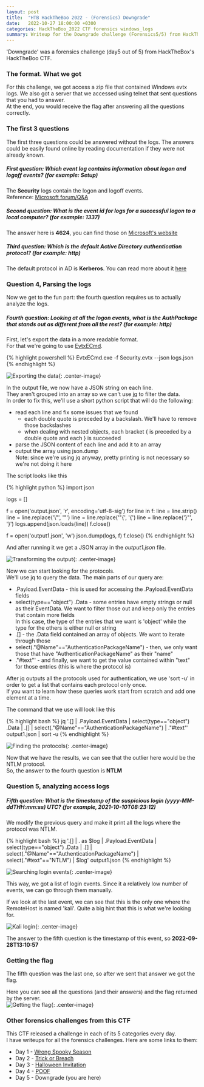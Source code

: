 ```yaml
---
layout: post
title:  "HTB HackTheBoo 2022 - (Forensics) Downgrade"
date:   2022-10-27 18:00:00 +0300
categories: HackTheBoo_2022 CTF forensics windows_logs
summary: Writeup for the Downgrade challenge (Forensics5/5) from HackTheBoo 2022. This challenge involved analyzing Windows evtx logs and identifying a suspicious login.
---
```



'Downgrade' was a forensics challenge (day5 out of 5) from HackTheBox's HackTheBoo CTF.  

### The format. What we got

For this challenge, we got access a zip file that contained Windows evtx logs.
We also got a server that we accessed using telnet that sent questions that you had to answer.  
At the end, you would receive the flag after answering all the questions correctly. 

### The first 3 questions

The first three questions could be answered without the logs. The answers could be easily found online by reading documentation if they were not already known.  

##### First question: Which event log contains information about logon and logoff events? (for example: Setup)
The **Security** logs contain the logon and logoff events.  
Reference: [Microsoft forum/Q&A](https://social.technet.microsoft.com/Forums/ie/en-US/03f0ad3d-4a52-49cb-ac4b-cac84cb03d0b/event-log-list-of-evtx-files-content-meanning?forum=win10itprogeneral)

##### Second question: What is the event id for logs for a successful logon to a local computer? (for example: 1337)
The answer here is **4624**, you can find those on [Microsoft's website](https://learn.microsoft.com/en-us/windows/security/threat-protection/auditing/event-4624)

##### Third question: Which is the default Active Directory authentication protocol? (for example: http)
The default protocol in AD is **Kerberos**. You can read more about it [here](https://sectona.com/pam-101/authentication/active-directory-based-authentication/)


### Question 4, Parsing the logs
Now we get to the fun part: the fourth question requires us to actually analyze the logs.
##### Fourth question: Looking at all the logon events, what is the AuthPackage that stands out as different from all the rest? (for example: http)

First, let's export the data in a more readable format.  
For that we're going to use [EvtxECmd](https://github.com/EricZimmerman/evtx).

{% highlight powershell %}
EvtxECmd.exe -f Security.evtx --json logs.json
{% endhighlight %}

![Exporting the data]({{site.baseurl}}/assets/img/HackTheBoo_2022/downgrade/extract_logs1.png){: .center-image}

In the output file, we now have a JSON string on each line.  
They aren't grouped into an array so we can't use [jq](https://stedolan.github.io/jq/) to filter the data.  
In order to fix this, we'll use a short python script that will do the following:
- read each line and fix some issues that we found
    - each double quote is preceded by a backslash. We'll have to remove those backslashes
    - when dealing with nested objects, each bracket { is preceded by a double quote and each } is succeeded  
- parse the JSON content of each line and add it to an array
- output the array using json.dump  
Note: since we're using jq anyway, pretty printing is not necessary so we're not doing it here

The script looks like this

{% highlight python %}
import json

logs = []

f = open('output.json', 'r', encoding='utf-8-sig')
for line in f:
        line = line.strip()
        line = line.replace('\\"', '"')
        line = line.replace('"{', '{')
        line = line.replace('}"', '}')
        logs.append(json.loads(line))
f.close()

f = open('output1.json', 'w')
json.dump(logs, f)
f.close()
{% endhighlight %}

And after running it we get a JSON array in the *output1.json* file. 

![Transforming the output]({{site.baseurl}}/assets/img/HackTheBoo_2022/downgrade/transform_output.png){: .center-image}

Now we can start looking for the protocols.  
We'll use jq to query the data. The main parts of our query are:
- .Payload.EventData - this is used for accessing the .Payload.EventData fields  
- select(type=="object") .Data - some entries have empty strings or null as their EventData. We want to filter those out and keep only the entries that contain more fields  
In this case, the type of the entries that we want is 'object' while the type for the others is either null or string
- .[] - the .Data field contained an array of objects. We want to iterate through those
- select(."@Name"=="AuthenticationPackageName") - then, we only want those that have "AuthenticationPackageName" as their "name"
- ."#text"' - and finally, we want to get the value contained within "text" for those entries (this is where the protocol is)

After jq outputs all the protocols used for authentication, we use 'sort -u' in order to get a list that contains each protocol only once.  
If you want to learn how these queries work start from scratch and add one element at a time.  

The command that we use will look like this

{% highlight bash %}
jq '.[] | .Payload.EventData | select(type=="object") .Data | .[] | select(."@Name"=="AuthenticationPackageName") | ."#text"' output1.json | sort -u
{% endhighlight %}

![Finding the protocols]({{site.baseurl}}/assets/img/HackTheBoo_2022/downgrade/check_protocols.png){: .center-image}

Now that we have the results, we can see that the outlier here would be the NTLM protocol.  
So, the answer to the fourth question is **NTLM**

### Question 5, analyzing access logs

##### Fifth question: What is the timestamp of the suspicious login (yyyy-MM-ddTHH:mm:ss) UTC? (for example, 2021-10-10T08:23:12)

We modify the previous query and make it print all the logs where the protocol was NTLM.  

{% highlight bash %}
jq '.[] | . as $log | .Payload.EventData | select(type=="object") .Data | .[] | select(."@Name"=="AuthenticationPackageName") | select(."#text"=="NTLM") | $log' output1.json
{% endhighlight %}

![Searching login events]({{site.baseurl}}/assets/img/HackTheBoo_2022/downgrade/searching_for_events.png){: .center-image}

This way, we got a list of login events. Since it a relatively low number of events, we can go through them manually.  

If we look at the last event, we can see that this is the only one where the RemoteHost is named 'kali'. Quite a big hint that this is what we're looking for.

![Kali login]({{site.baseurl}}/assets/img/HackTheBoo_2022/downgrade/kali_login.png){: .center-image}

The answer to the fifth question is the timestamp of this event, so **2022-09-28T13:10:57**

### Getting the flag

The fifth question was the last one, so after we sent that answer we got the flag.

Here you can see all the questions (and their answers) and the flag returned by the server.  
![Getting the flag]({{site.baseurl}}/assets/img/HackTheBoo_2022/downgrade/flag.png){: .center-image}

### Other forensics challenges from this CTF

This CTF released a challenge in each of its 5 categories every day.  
I have writeups for all the forensics challenges. Here are some links to them:
- Day 1 - [Wrong Spooky Season](/HTB-HackTheBoo-2022-Forensics1-Wrong-Spooky-Season)
- Day 2 - [Trick or Breach](/HTB-HackTheBoo-2022-Forensics2-Trick-of-Breach)
- Day 3 - [Halloween Invitation](/HTB-HackTheBoo-2022-Forensics3-Halloween-Invitation)
- Day 4 - [POOF](/HTB-HackTheBoo-2022-Forensics4-POOF)
- Day 5 - Downgrade (you are here)
